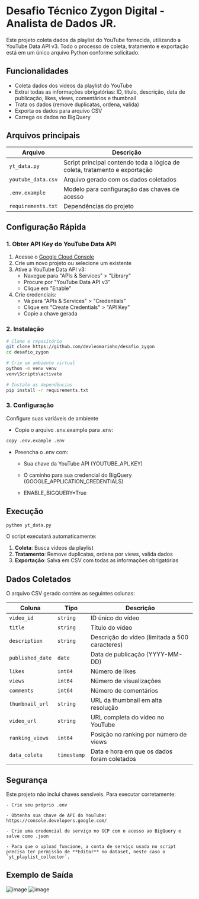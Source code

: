 # Desafio Técnico Zygon Digital - Analista de Dados JR. 

Este projeto coleta dados da playlist do YouTube fornecida, utilizando a YouTube Data API v3. Todo o processo de coleta, tratamento e exportação está em um único arquivo Python conforme solicitado.

## Funcionalidades

- Coleta dados dos vídeos da playlist do YouTube
- Extrai todas as informações obrigatórias: ID, título, descrição, data de publicação, likes, views, comentários e thumbnail
- Trata os dados (remove duplicatas, ordena, valida)
- Exporta os dados para arquivo CSV
- Carrega os dados no BigQuery

## Arquivos principais

| Arquivo | Descrição |
|--------|-----------|
| `yt_data.py` | Script principal contendo toda a lógica de coleta, tratamento e exportação |
| `youtube_data.csv` | Arquivo gerado com os dados coletados |
| `.env.example` | Modelo para configuração das chaves de acesso |
| `requirements.txt` | Dependências do projeto |

## Configuração Rápida

### 1. Obter API Key do YouTube Data API

1. Acesse o [Google Cloud Console](https://console.cloud.google.com/)
2. Crie um novo projeto ou selecione um existente
3. Ative a YouTube Data API v3:
   - Navegue para "APIs & Services" > "Library"
   - Procure por "YouTube Data API v3"
   - Clique em "Enable"
4. Crie credenciais:
   - Vá para "APIs & Services" > "Credentials"
   - Clique em "Create Credentials" > "API Key"
   - Copie a chave gerada

### 2. Instalação

```bash
# Clone o repositório
git clone https://github.com/devleomarinho/desafio_zygon
cd desafio_zygon

# Crie um ambiente virtual
python -m venv venv
venv\Scripts\activate 

# Instale as dependências
pip install -r requirements.txt
```
### 3. Configuração

Configure suas variáveis de ambiente
- Copie o arquivo .env.example para .env:

```bash
copy .env.example .env
```
- Preencha o .env com:

    - Sua chave da YouTube API (YOUTUBE_API_KEY)

    - O caminho para sua credencial do BigQuery (GOOGLE_APPLICATION_CREDENTIALS)

    - ENABLE_BIGQUERY=True 

## Execução

```bash
python yt_data.py
```

O script executará automaticamente:
1. **Coleta**: Busca vídeos da playlist
2. **Tratamento**: Remove duplicatas, ordena por views, valida dados
3. **Exportação**: Salva em CSV com todas as informações obrigatórias

## Dados Coletados

O arquivo CSV gerado contém as seguintes colunas:

| Coluna           | Tipo            | Descrição                                      |
|------------------|------------------|-----------------------------------------------|
| `video_id`       | `string`         | ID único do vídeo                             |
| `title`          | `string`         | Título do vídeo                               |
| `description`    | `string`         | Descrição do vídeo (limitada a 500 caracteres)|
| `published_date` | `date`           | Data de publicação (YYYY-MM-DD)               |
| `likes`          | `int64`          | Número de likes                               |
| `views`          | `int64`          | Número de visualizações                       |
| `comments`       | `int64`          | Número de comentários                         |
| `thumbnail_url`  | `string`         | URL da thumbnail em alta resolução            |
| `video_url`      | `string`         | URL completa do vídeo no YouTube              |
| `ranking_views`  | `int64`          | Posição no ranking por número de views        |
| `data_coleta`    | `timestamp`      | Data e hora em que os dados foram coletados   |


## Segurança

Este projeto não inclui chaves sensíveis. Para executar corretamente:

    - Crie seu próprio .env

    - Obtenha sua chave de API do YouTube: https://console.developers.google.com/

    - Crie uma credencial de serviço no GCP com o acesso ao BigQuery e salve como .json

    - Para que o upload funcione, a conta de serviço usada no script precisa ter permissão de **Editor** no dataset, neste caso o `yt_playlist_collector`.


## Exemplo de Saída

![image](https://github.com/user-attachments/assets/561d197d-0edb-4339-a7f9-6910c4bb88f0)
![image](https://github.com/user-attachments/assets/82246ea6-ec9d-406b-851d-ca4ce31c2c2a)






